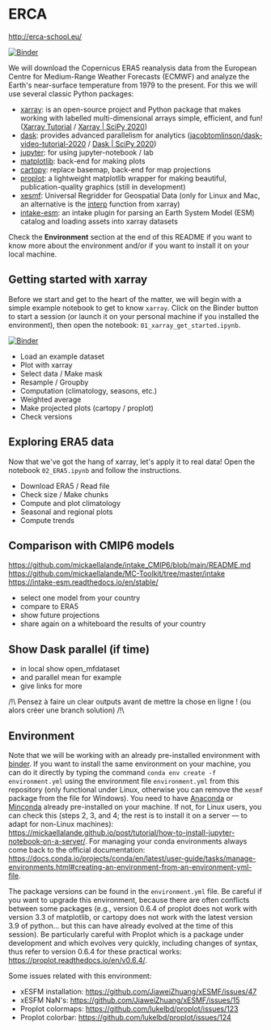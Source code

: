 # ERCA
http://erca-school.eu/

[![Binder](https://mybinder.org/badge_logo.svg)](https://mybinder.org/v2/gh/mickaellalande/ERCA/main)

We will download the Copernicus ERA5 reanalysis data from the European Centre for Medium-Range Weather Forecasts (ECMWF) and analyze the Earth's near-surface temperature from 1979 to the present. For this we will use several classic Python packages:
- [xarray](http://xarray.pydata.org/en/stable/): is an open-source project and Python package that makes working with labelled multi-dimensional arrays simple, efficient, and fun! ([Xarray Tutorial](https://xarray-contrib.github.io/xarray-tutorial/) / [Xarray | SciPy 2020](https://www.youtube.com/watch?v=mecN-Ph_-78&list=PLYx7XA2nY5Gde-6QO98KUJ9iL_WW4rgYf&index=4))
- [dask](https://dask.org/): provides advanced parallelism for analytics ([jacobtomlinson/dask-video-tutorial-2020](https://github.com/jacobtomlinson/dask-video-tutorial-2020) / [Dask | SciPy 2020](https://www.youtube.com/watch?v=EybGGLbLipI&list=PLYx7XA2nY5Gde-6QO98KUJ9iL_WW4rgYf&index=6))
- [jupyter](https://jupyter.org/): for using jupyter-notebook / lab
- [matplotlib](https://matplotlib.org/): back-end for making plots
- [cartopy](https://scitools.org.uk/cartopy/docs/latest/): replace basemap, back-end for map projections
- [proplot](https://proplot.readthedocs.io/en/stable/): a lightweight matplotlib wrapper for making beautiful, publication-quality graphics (still in development)
- [xesmf](https://xesmf.readthedocs.io/en/latest/): Universal Regridder for Geospatial Data (only for Linux and Mac, an alternative is the [interp](http://xarray.pydata.org/en/stable/interpolation.html#example) function from xarray)
- [intake-esm](https://intake-esm.readthedocs.io/en/stable/): an intake plugin for parsing an Earth System Model (ESM) catalog and loading assets into xarray datasets

Check the **Environment** section at the end of this README if you want to know more about the environment and/or if you want to install it on your local machine.

## Getting started with xarray

Before we start and get to the heart of the matter, we will begin with a simple example notebook to get to know `xarray`. Click on the Binder button to start a session (or launch it on your personal machine if you installed the environment), then open the notebook: `01_xarray_get_started.ipynb`.

[![Binder](https://mybinder.org/badge_logo.svg)](https://mybinder.org/v2/gh/mickaellalande/ERCA/main)

- Load an example dataset
- Plot with xarray
- Select data / Make mask
- Resample / Groupby
- Computation (climatology, seasons, etc.)
- Weighted average
- Make projected plots (cartopy / proplot)
- Check versions

## Exploring ERA5 data

Now that we've got the hang of xarray, let's apply it to real data! Open the notebook `02_ERA5.ipynb` and follow the instructions.

- Download ERA5 / Read file
- Check size / Make chunks
- Compute and plot climatology
- Seasonal and regional plots
- Compute trends

## Comparison with CMIP6 models

https://github.com/mickaellalande/intake_CMIP6/blob/main/README.md
https://github.com/mickaellalande/MC-Toolkit/tree/master/intake
https://intake-esm.readthedocs.io/en/stable/

- select one model from your country
- compare to ERA5
- show future projections 
- share again on a whiteboard the results of your country

## Show Dask parallel (if time)
- in local show open_mfdataset
- and parallel mean for example
- give links for more 

/!\ Pensez à faire un clear outputs avant de mettre la chose en ligne ! (ou alors créer une branch solution) /!\


## Environment

Note that we will be working with an already pre-installed environment with [binder](https://mybinder.org/). If you want to install the same environment on your machine, you can do it directly by typing the command `conda env create -f environment.yml` using the environment file `environment.yml` from this repository (only functional under Linux, otherwise you can remove the `xesmf` package from the file for Windows). You need to have [Anaconda](https://www.anaconda.com/products/individual) or [Minconda](https://docs.conda.io/en/latest/miniconda.html) already pre-installed on your machine. If not, for Linux users, you can check this (steps 2, 3, and 4; the rest is to install it on a server — to adapt for non-Linux machines): https://mickaellalande.github.io/post/tutorial/how-to-install-jupyter-notebook-on-a-server/. For managing your conda environments always come back to the official documentation: https://docs.conda.io/projects/conda/en/latest/user-guide/tasks/manage-environments.html#creating-an-environment-from-an-environment-yml-file.

The package versions can be found in the `environment.yml` file. Be careful if you want to upgrade this environment, because there are often conflicts between some packages (e.g., version 0.6.4 of proplot does not work with version 3.3 of matplotlib, or cartopy does not work with the latest version 3.9 of python... but this can have already evolved at the time of this session). Be particularly careful with Proplot which is a package under development and which evolves very quickly, including changes of syntax, thus refer to version 0.6.4 for these practical works: https://proplot.readthedocs.io/en/v0.6.4/.

Some issues related with this environment:
- xESFM installation: https://github.com/JiaweiZhuang/xESMF/issues/47
- xESFM NaN's: https://github.com/JiaweiZhuang/xESMF/issues/15
- Proplot colormaps: https://github.com/lukelbd/proplot/issues/123
- Proplot colorbar: https://github.com/lukelbd/proplot/issues/124


